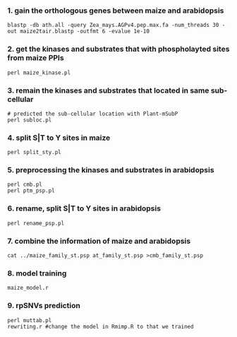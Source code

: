 ### 1. gain the orthologous genes between maize and arabidopsis
```
blastp -db ath.all -query Zea_mays.AGPv4.pep.max.fa -num_threads 30 -out maize2tair.blastp -outfmt 6 -evalue 1e-10
```
### 2. get the kinases and substrates that with phospholayted sites from maize PPIs
```
perl maize_kinase.pl
```
### 3. remain the kinases and substrates that located in same sub-cellular
```
# predicted the sub-cellular location with Plant-mSubP
perl subloc.pl
```
### 4. split S|T to Y sites in maize
```
perl split_sty.pl
```
### 5. preprocessing the kinases and substrates in arabidopsis
```
perl cmb.pl
perl ptm_psp.pl
```
### 6. rename, split S|T to Y sites in arabidopsis
```
perl rename_psp.pl
```
### 7. combine the information of maize and arabidopsis
```
cat ../maize_family_st.psp at_family_st.psp >cmb_family_st.psp
```
### 8. model training
```
maize_model.r
```
### 9. rpSNVs prediction
```
perl muttab.pl
rewriting.r #change the model in Rmimp.R to that we trained
```
